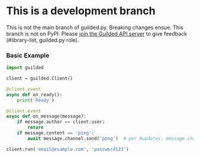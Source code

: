 # This is a development branch

This is not the main branch of guilded.py. Breaking changes ensue. This branch is not on PyPI. Please [join the Guilded API server](https://community.guildedapi.com) to give feedback (#library-list, guilded.py role).

### Basic Example

```py
import guilded

client = guilded.Client()

@client.event
async def on_ready():
    print('Ready')

@client.event
async def on_message(message):
    if message.author == client.user:
        return
    if message.content == 'ping':
        await message.channel.send('pong')  # per #updates, message.channel will sometimes be None due to caching issues

client.run('email@example.com', 'password123')
```